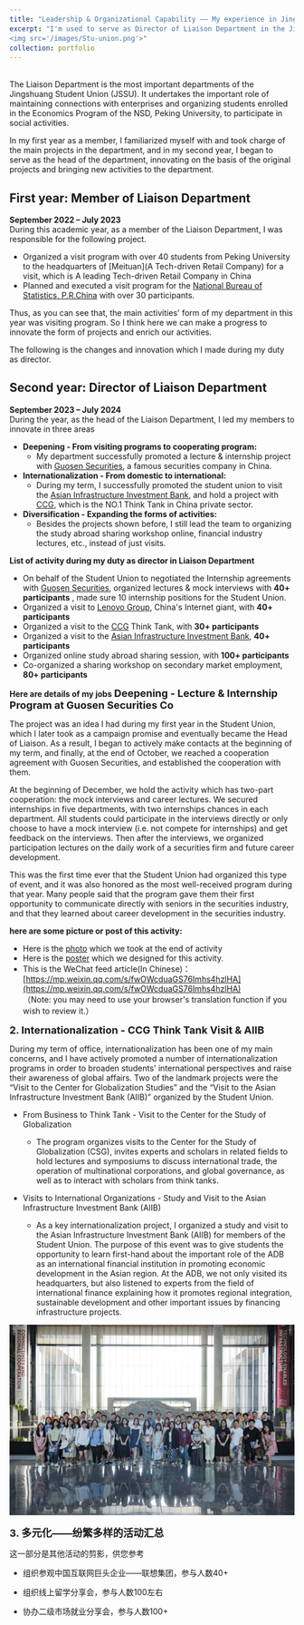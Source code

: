 ```yaml
---
title: "Leadership & Organizational Capability —— My experience in Jingshuang Student Union, National School of Development, Peking University "
excerpt: "I'm used to serve as Director of Liaison Department in the Jingshuang Student Union at Peking University, I would be delighted if you could evaluate my organizational skills here.<br/>
<img src='/images/Stu-union.png'>"
collection: portfolio
---
```

<br/>
The Liaison Department is the most important departments of the Jingshuang Student Union (JSSU). It undertakes the important role of maintaining connections with enterprises and organizing students enrolled in the Economics Program of the NSD, Peking University, to participate in social activities.

In my first year as a member, I familiarized myself with and took charge of the main projects in the department, and in my second year, I began to serve as the head of the department, innovating on the basis of the original projects and bringing new activities to the department.


## First year: Member of Liaison Department
**September 2022 – July 2023**
<br/>During this academic year, as a member of the Liaison Department, I was responsible for the following project.
- Organized a visit program with over 40 students from Peking University to the headquarters of [Meituan](A Tech-driven Retail Company) for a visit, which is A leading Tech-driven Retail Company in China
- Planned and executed a visit program for the [National Bureau of Statistics, P.R.China](https://www.stats.gov.cn/english/) with over 30 participants.


Thus, as you can see that, the main activities' form of my department in this year was visiting program. So I think here we can make a progress to innovate the form of projects and enrich our activities.

The following is the changes and innovation which I made during my duty as director.

## Second year: Director of Liaison Department
**September 2023 – July 2024**
<br/>During the year, as the head of the Liaison Department, I led my members to innovate in three areas
- __Deepening - From visiting programs to cooperating program:__ 
  - My department successfully promoted a lecture & internship project with [Guosen Securities](https://en.wikipedia.org/wiki/Guosen_Securities), a famous securities company in China.
- __Internationalization - From domestic to international:__ 
  - During my term, I successfully promoted the student union to visit the [Asian Infrastructure Investment Bank](https://www.aiib.org/en/about-aiib/index.html), and hold a project with [CCG](http://en.ccg.org.cn/overview), which is the NO.1 Think Tank in China private sector.
- __Diversification - Expanding the forms of activities:__ 
  - Besides the projects shown before, I still lead the team to organizing the study abroad sharing workshop online, financial industry lectures, etc., instead of just visits.

**List of activity during my duty as director in Liaison Department**
- On behalf of the Student Union to negotiated the Internship agreements with [Guosen Securities](https://en.wikipedia.org/wiki/Guosen_Securities), organized lectures & mock interviews with __40+ participants__ , made sure 10 internship positions for the Student Union.
- Organized a visit to [Lenovo Group](https://www.lenovo.com/us/en/about/), China's Internet giant, with __40+ participants__ 
- Organized a visit to the [CCG](http://en.ccg.org.cn/overview) Think Tank, with __30+ participants__
- Organized a visit to the [Asian Infrastructure Investment Bank](https://www.aiib.org/en/about-aiib/index.html), __40+ participants__ 
- Organized online study abroad sharing session, with __100+ participants__ 
- Co-organized a sharing workshop on secondary market employment, __80+ participants__ 

**Here are details of my jobs**
**<font size=4>Deepening - Lecture & Internship Program at Guosen Securities Co</font>** 

The project was an idea I had during my first year in the Student Union, which I later took as a campaign promise and eventually became the Head of Liaison. As a result, I began to actively make contacts at the beginning of my term, and finally, at the end of October, we reached a cooperation agreement with Guosen Securities, and established the cooperation with them.

At the beginning of December, we hold the activity which has two-part cooperation: the mock interviews and career lectures. We secured internships in five departments, with two internships chances in each department. All students could participate in the interviews directly or only choose to have a mock interview (i.e. not compete for internships) and get feedback on the interviews. Then after the interviews, we organized participation lectures on the daily work of a securities firm and future career development.

This was the first time ever that the Student Union had organized this type of event, and it was also honored as the most well-received program during that year. Many people said that the program gave them their first opportunity to communicate directly with seniors in the securities industry, and that they learned about career development in the securities industry.

 __here are some picture or post of this activity:__ 
 - Here is the [photo](../images/Guosen_activity.png) which we took at the end of activity
 - Here is the [poster](../images/Post.png) which we designed for this activity.
 - This is the WeChat feed article(In Chinese)：[https://mp.weixin.qq.com/s/fwOWcduaGS76Imhs4hzlHA](https://mp.weixin.qq.com/s/fwOWcduaGS76Imhs4hzlHA)
<br/>（Note: you may need to use your browser's translation function if you wish to review it.）

**<font size=4>2. Internationalization - CCG Think Tank Visit & AIIB</font>** 

During my term of office, internationalization has been one of my main concerns, and I have actively promoted a number of internationalization programs in order to broaden students' international perspectives and raise their awareness of global affairs. Two of the landmark projects were the “Visit to the Center for Globalization Studies” and the “Visit to the Asian Infrastructure Investment Bank (AIIB)” organized by the Student Union.

- From Business to Think Tank - Visit to the Center for the Study of Globalization
  - The program organizes visits to the Center for the Study of Globalization (CSG), invites experts and scholars in related fields to hold lectures and symposiums to discuss international trade, the operation of multinational corporations, and global governance, as well as to interact with scholars from think tanks.

- Visits to International Organizations - Study and Visit to the Asian Infrastructure Investment Bank (AIIB)
  - As a key internationalization project, I organized a study and visit to the Asian Infrastructure Investment Bank (AIIB) for members of the Student Union. The purpose of this event was to give students the opportunity to learn first-hand about the important role of the ADB as an international financial institution in promoting economic development in the Asian region. At the ADB, we not only visited its headquarters, but also listened to experts from the field of international finance explaining how it promotes regional integration, sustainable development and other important issues by financing infrastructure projects.
<img src='/images/AIIB01.png'>

**<font size=4>3. 多元化——纷繁多样的活动汇总</font>** 

这一部分是其他活动的剪影，供您参考
- 组织参观中国互联网巨头企业——联想集团，参与人数40+

- 组织线上留学分享会，参与人数100左右
- 协办二级市场就业分享会，参与人数100+

